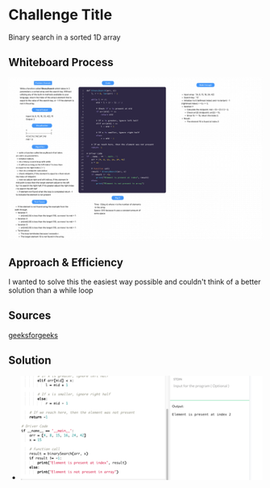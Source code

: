 # Challenge Title

Binary search in a sorted 1D array

## Whiteboard Process
![Whiteboard](/python/docs/binary_search/Whiteboard.png)

## Approach & Efficiency
I wanted to solve this the easiest way possible and couldn't think of a better solution than a while loop

## Sources

[geeksforgeeks](https://www.geeksforgeeks.org/binary-search/)

## Solution
- ![test](/python/docs/binary_search/test.png)
